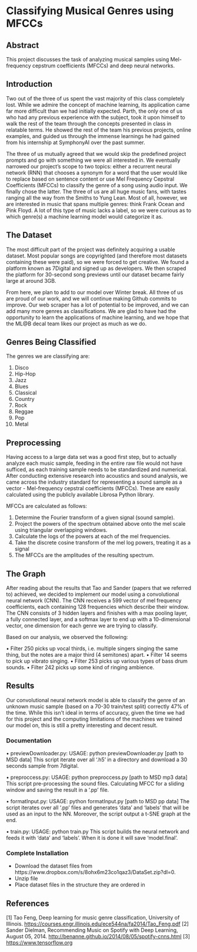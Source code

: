 # Classifying Musical Genres using MFCCs

## Abstract

This project discusses the task of analyzing musical samples using Mel-frequency cepstrum coefficients (MFCCs) and deep neural networks.

## Introduction

Two out of the three of us spent the vast majority of this class completely lost. While we admire the concept of machine learning, its application came far more difficult than we had initially expected. Parth, the only one of us who had any previous experience with the subject, took it upon himself to walk the rest of the team through the concepts presented in class in relatable terms. He showed the rest of the team his previous projects, online examples, and guided us through the immense learnings he had gained from his internship at SymphonyAI over the past summer.

The three of us mutually agreed that we would skip the predefined project prompts and go with something we were all interested in. We eventually narrowed our project’s scope to two topics: either a recurrent neural network (RNN) that chooses a synonym for a word that the user would like to replace based on sentence content or use Mel Frequency Cepstral Coefficients (MFCCs) to classify the genre of a song using audio input. We finally chose the latter.
The three of us are all huge music fans, with tastes ranging all the way from the Smiths to Yung Lean. Most of all, however, we are interested in music that spans multiple genres: think Frank Ocean and Pink Floyd. A lot of this type of music lacks a label, so we were curious as to which genre(s) a machine learning model would categorize it as.

## The Dataset

The most difficult part of the project was definitely acquiring a usable dataset. Most popular songs are copyrighted (and therefore most datasets containing these were paid), so we were forced to get creative. We found a platform known as 7Digital and signed up as developers. We then scraped the platform for 30-second song previews until our dataset became fairly large at around 3GB.

From here, we plan to add to our model over Winter break. All three of us are proud of our work, and we will continue making Github commits to improve. Our web scraper has a lot of potential to be improved, and we can add many more genres as classifications. We are glad to have had the opportunity to learn the applications of machine learning, and we hope that the ML@B decal team likes our project as much as we do.

## Genres Being Classified

The genres we are classifying are:
1. Disco<br>
2. Hip-Hop<br>
3. Jazz<br>
4. Blues<br>
5. Classical<br>
6. Country<br>
7. Rock<br>
8. Reggae<br>
9. Pop<br>
10. Metal<br>

## Preprocessing

Having access to a large data set was a good first step, but to actually analyze each music sample, feeding in the entire raw file would not have sufficed, as each training sample needs to be standardized and numerical. After conducting extensive research into acoustics and sound analysis, we came across the industry standard for representing a sound sample as a vector - Mel-frequency cepstral coefficients (MFCCs). These are easily calculated using the publicly available Librosa Python library. 

MFCCs are calculated as follows:
1. Determine the Fourier transform of a given signal (sound sample).
2. Project the powers of the spectrum obtained above onto the mel scale using triangular overlapping windows.
3. Calculate the logs of the powers at each of the mel frequencies.
4. Take the discrete cosine transform of the mel log powers, treating it as a signal
5. The MFCCs are the amplitudes of the resulting spectrum.
 
## The Graph
 
 After reading about the results that Tao and Sander (papers that we referred to) achieved, we decided to implement our model using a convolutional neural network (CNN). The CNN receives a 599 vector of mel frequency coefficients, each containing 128 frequencies which describe their window. The CNN consists of 3 hidden layers and finishes with a max pooling layer, a fully connected layer, and a softmax layer to end up with a 10-dimensional vector, one dimension for each genre we are trying to classify.
 
 Based on our analysis, we observed the following:

• Filter 250 picks up vocal thirds, i.e. multiple singers singing
  the same thing, but the notes are a major third (4 semitones) apart.
• Filter 14 seems to pick up vibrato singing.
• Filter 253 picks up various types of bass drum sounds.
• Filter 242 picks up some kind of ringing ambience.

## Results

Our convolutional neural network model is able to classify the genre of an unknown music sample (based on a 70-30 train/test split) correctly 47% of the time. While this isn't ideal in terms of accuracy, given the time we had for this project and the computing limitations of the machines we trained our model on, this is still a pretty interesting and decent result. 

### Documentation

• previewDownloader.py: 
USAGE: python previewDownloader.py [path to MSD data] 
This script iterate over all ‘.h5’ in a directory and download a 30 seconds sample from 7digital.

• preproccess.py: 
USAGE: python preproccess.py [path to MSD mp3 data] 
This script pre-processing the sound files. Calculating MFCC for a sliding window and saving the result in a ‘.pp’ file.

• formatInput.py: 
USAGE: python formatInput.py [path to MSD pp data] 
The script iterates over all ‘.pp’ files and generates ‘data’ and ‘labels’ that will be used as an input to the NN. 
Moreover, the script output a t-SNE graph at the end.

• train.py: 
USAGE: python train.py 
This script builds the neural network and feeds it with ‘data’ and ‘labels’.  When it is done it will save ‘model.final’.

### Complete Installation

<ul>
<li>Download the dataset files from https://www.dropbox.com/s/8ohx6m23co1qaz3/DataSet.zip?dl=0.</li>
<li>Unzip file</li>
<li>Place dataset files in the structure they are ordered in</li>
</ul>


## References

[1] Tao Feng, Deep learning for music genre classification, University of Illinois. https://courses.engr.illinois.edu/ece544na/fa2014/Tao_Feng.pdf
[2] Sander Dielman, Recommending Music on Spotify with Deep Learning, August 05, 2014. http://benanne.github.io/2014/08/05/spotify-cnns.html
[3] https://www.tensorflow.org
